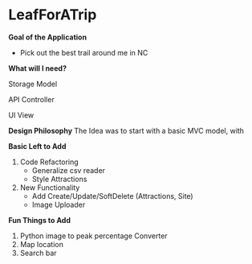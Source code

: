 # LeafForATrip

**Goal of the Application**
- Pick out the best trail around me in NC

**What will I need?**

Storage Model

API Controller

UI View



**Design Philosophy**
The Idea was to start with a basic MVC model, with 

**Basic Left to Add**

1. Code Refactoring 
	- Generalize csv reader
	- Style Attractions
2. New Functionality
	- Add Create/Update/SoftDelete (Attractions, Site)
	- Image Uploader

**Fun Things to Add**

1. Python image to peak percentage Converter
2. Map location
3. Search bar